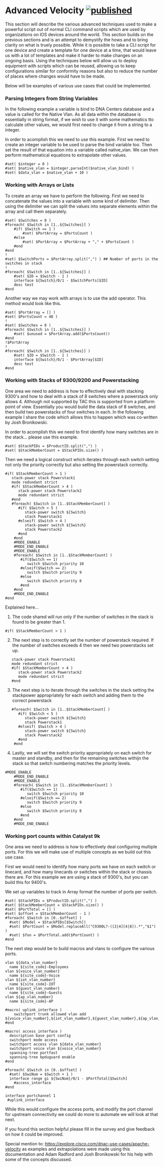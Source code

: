 # Advanced Velocity [![published](https://static.production.devnetcloud.com/codeexchange/assets/images/devnet-published.svg)](https://developer.cisco.com/codeexchange/github/repo/kebaldwi/DNAC-TEMPLATES)
This section will describe the various advanced techniques used to make a powerful script out of normal CLI command scripts which are used by organizations on IOS devices around the world. This section builds on the previous sections and is an attempt to demystify the hows and to bring clarity on what is truely possible. While it is possible to take a CLI script for one device and create a template for one device at a time, that would leave us with a lot of templates and make it harder to make changes on an ongoing basis. Using the techniques below will allow us to deploy equipment with scripts which can be reused, allowing us to keep configurations similar for conformity reasons but also to reduce the number of places where changes would have to be made. 

Below will be examples of various use cases that could be implemented.

### Parsing Integers from String Variables
In the following example a variable is bind to DNA Centers database and a value is called for the Native Vlan. As all data within the database is essentially in string format, if we wish to use it with some mathematics tto calculate other values, we would first need to change it from a string to a integer.

In order to acomplish this we need to use this example. First we need to create an integer variable to be used to parse the bind variable too. Then set the result of that equation into a variable called native_vlan. We can then perform mathematical equations to extrapolate other values.

```
#set( $integer = 0 )
#set( $native_vlan = $integer.parseInt($native_vlan_bind) )
#set( $data_vlan = $native_vlan + 10 )
```

### Working with Arrays or Lists
To create an array we have to perform the following. First we need to concatenate the values into a variable with some kind of delimiter. Then using the delimiter we can split the values into separate elements within the array and call them separately.

```
#set( $Switches = 8 )
#foreach( $Switch in [1..${Switches}] )
    #if( $Switch == 1 )
        #set( $PortArray = $PortsCount )
    #else
        #set( $PortArray = $PortArray + "," + $PortsCount )
    #end
#end
!
#set( $SwitchPorts = $PortArray.split(",") ) ## Number of ports in the switches in stack
!
#foreach( $Switch in [1..${Switches}] )
    #set( $ID = $Switch - 1 )
    interface ${Switch}/0/1 - $SwitchPorts[$ID]
    desc test
#end
```

Another way we may work with arrays is to use the add operator. This method would look like this.

```
#set( $PortArray = [] )
#set( $PortsCount = 48 )
!
#set( $Switches = 8 )
#foreach( $Switch in [1..${Switches}] )
    #set( $unused = $PortArray.add($PortsCount))
#end
!$PortArray
!
#foreach( $Switch in [1..${Switches}] )
    #set( $ID = $Switch - 1 )
    interface ${Switch}/0/1 - $PortArray[$ID]
    desc test
#end
```

### Working with Stacks of 9300/9200 and Powerstacking
One area we need to address is how to effectively deal with stacking 9300's and how to deal with a stack of 8 switches where a powerstack only allows 4. Although not supported by TAC this is supported from a platform point of view. Essentially you would build the data stack of 8 switches, and then build two powerstacks of four switches in each. In the following example I share the code which allows this to happen which was co-written by Josh Bronikowski. 

In order to acomplish this we need to first identify how many switches are in the stack... please use this example. 

```
#set( $StackPIDs = $ProductID.split(",") )
#set( $StackMemberCount = $StackPIDs.size() )
```
Then we need a logical construct which iterates through each switch setting not only the priority correctly but also setting the powerstack correctly.

```
#if( $StackMemberCount > 1 )
   stack-power stack Powerstack1
   mode redundant strict
   #if( $StackMemberCount > 4 )
      stack-power stack Powerstack2
      mode redundant strict
   #end
   #foreach( $Switch in [1..$StackMemberCount] )
      #if( $Switch < 5 )
         stack-power switch ${Switch}
         stack Powerstack1
      #elseif( $Switch > 4 )
         stack-power switch ${Switch}
         stack Powerstack2
      #end
    #end
    #MODE_ENABLE
    #MODE_END_ENABLE
    #MODE_ENABLE
    #foreach( $Switch in [1..$StackMemberCount] )
       #if($Switch == 1)
          switch $Switch priority 10
       #elseif($Switch == 2)
          switch $Switch priority 9
       #else
          switch $Switch priority 8
       #end 
    #end
    #MODE_END_ENABLE
#end
```
Explained here...
1. The code shared will run only if the number of switches in the stack is found to be greater than 1.

```
#if( $StackMemberCount > 1 )
```

2. The next step is to correctly set the number of powerstack required. If the number of switches exceeds 4 then we need two powerstacks set up.

```
   stack-power stack Powerstack1
   mode redundant strict
   #if( $StackMemberCount > 4 )
      stack-power stack Powerstack2
      mode redundant strict
   #end
```

3. The next step is to iterate through the switches in the stack setting the stackpower appropriately for each switch and adding them to the correct powerstack 

```
   #foreach( $Switch in [1..$StackMemberCount] )
      #if( $Switch < 5 )
         stack-power switch ${Switch}
         stack Powerstack1
      #elseif( $Switch > 4 )
         stack-power switch ${Switch}
         stack Powerstack2
      #end
    #end
```
4. Lastly, we will set the switch priority appropriately on each switch for master and standby, and then for the remaining switches withijn the stack so that switch numbering matches the priority levels.

```
#MODE_ENABLE
    #MODE_END_ENABLE
    #MODE_ENABLE
    #foreach( $Switch in [1..$StackMemberCount] )
       #if($Switch == 1)
          switch $Switch priority 10
       #elseif($Switch == 2)
          switch $Switch priority 9
       #else
          switch $Switch priority 8
       #end 
    #end
    #MODE_END_ENABLE
```

### Working port counts within Catalyst 9k
One area we need to address is how to effectively deal configuring multiple ports. For this we will make use of multiple concepts as we build out this use case.

First we would need to identify how many ports we have on each switch or linecard, and how many linecards or switches within the stack or chassis there are. For this example we are using a stack of 9300's, but you can build this for 9400's.

We set up variables to track in Array format the number of ports per switch.

```
#set( $StackPIDs = $ProductID.split(",") )
#set( $StackMemberCount = $StackPIDs.size() )
#set( $PortTotal = [] )
#set( $offset = $StackMemberCount - 1 )
#foreach( $Switch in [0..$offset] )
  #set( $Model = $StackPIDs[$Switch])
  #set( $PortCount = $Model.replaceAll("C9300L?-([2|4][4|8]).*","$1") )
  #set( $foo = $PortTotal.add($PortCount) )
#end
```

The next step would be to build macros and vlans to configure the various ports.

```
vlan ${data_vlan_number}
  name ${site_code}-Employees
vlan ${voice_vlan_number}
  name ${site_code}-Voice
vlan ${iot_vlan_number}
  name ${site_code}-IOT
vlan ${guest_vlan_number}
  name ${site_code}-Guests
vlan ${ap_vlan_number}
  name ${site_code}-AP

#macro( uplink_interface )
    switchport trunk allowed vlan add ${voice_vlan_number},${iot_vlan_number},${guest_vlan_number},${ap_vlan_number}     
#end

#macro( access_interface )
  description base port config
  switchport mode access
  switchport access vlan ${data_vlan_number}
  switchport voice vlan ${voice_vlan_number}
  spanning-tree portfast
  spanning-tree bpduguard enable
#end

#foreach( $Switch in [0..$offset] )
  #set( $SwiNum = $Switch + 1 )
  interface range gi ${SwiNum}/0/1 - $PortTotal[$Switch]
    #access_interface
#end

interface portchannel 1
 #uplink_interface
```

While this would configure the access ports, and modify the port channel for upstream connectivity we could do more to automate we will look at that next.



If you found this section helpful please fill in the survey and give feedback on how it could be improved.

Special mention to: https://explore.cisco.com/dnac-use-cases/apache-velocity as examples and extrapolations were made using this documentation and Adam Radford and Josh Bronikowski for his help with some of the concepts discussed.
